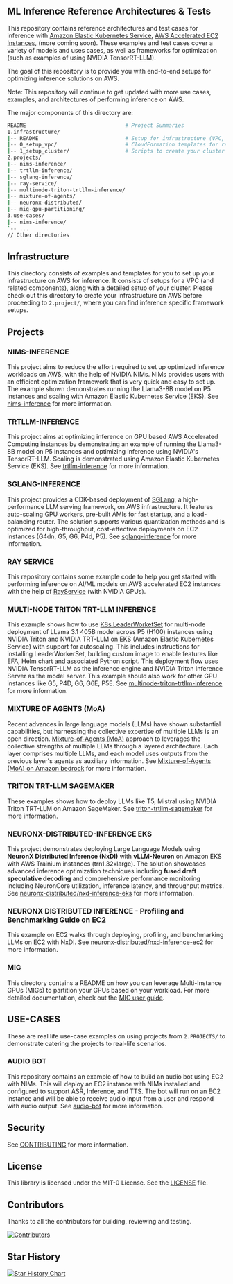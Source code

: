 ## ML Inference Reference Architectures & Tests

This repository contains reference architectures and test cases for inference with [Amazon Elastic Kubernetes Service](https://docs.aws.amazon.com/eks/latest/userguide/getting-started-console.html), [AWS Accelerated EC2 Instances](https://aws.amazon.com/ec2/instance-types/), (more coming soon). These examples and test cases cover a variety of models and uses cases, as well as frameworks for optimization (such as examples of using NVIDIA TensorRT-LLM).

The goal of this repository is to provide you with end-to-end setups for optimizing inference solutions on AWS.

Note: This repository will continue to get updated with more use cases, examples, and architectures of performing inference on AWS.

The major components of this directory are:
```bash
README                                # Project Summaries
1.infrastructure/
|-- README                            # Setup for infrastructure (VPC, EKS cluster etc)
|-- 0_setup_vpc/                      # CloudFormation templates for reference VPC
|-- 1_setup_cluster/                  # Scripts to create your cluster using EKS
2.projects/
|-- nims-inference/
|-- trtllm-inference/
|-- sglang-inference/
|-- ray-service/ 
|-- multinode-triton-trtllm-inference/
|-- mixture-of-agents/
|-- neuronx-distributed/
|-- mig-gpu-partitioning/
3.use-cases/
|-- nims-inference/
`-- ...
// Other directories
```

## Infrastructure

This directory consists of examples and templates for you to set up your infrastructure on AWS for inference. It consists of setups for a VPC (and related components), along with a detailed setup of your cluster. Please check out this directory to create your infrastructure on AWS before proceeding to `2.project/`, where you can find inference specific framework setups.

## Projects

### NIMS-INFERENCE

This project aims to reduce the effort required to set up optimized inference workloads on AWS, with the help of NVIDIA NIMs. NIMs provides users with an efficient optimization framework that is very quick and easy to set up. The example shown demonstrates running the Llama3-8B model on P5 instances and scaling with Amazon Elastic Kubernetes Service (EKS). See [nims-inference](https://github.com/aws-samples/awsome-inference/blob/main/2.projects/nims-inference/README.md) for more information.

### TRTLLM-INFERENCE

This project aims at optimizing inference on GPU based AWS Accelerated Computing instances by demonstrating an example of running the Llama3-8B model on P5 instances and optimizing inference using NVIDIA's TensorRT-LLM. Scaling is demonstrated using Amazon Elastic Kubernetes Service (EKS).
See [trtllm-inference](https://github.com/aws-samples/awsome-inference/blob/main/2.projects/trtllm-inference/README.md) for more information.

### SGLANG-INFERENCE

This project provides a CDK-based deployment of [SGLang](https://github.com/sgl-project/sglang), a high-performance LLM serving framework, on AWS infrastructure. It features auto-scaling GPU workers, pre-built AMIs for fast startup, and a load-balancing router. The solution supports various quantization methods and is optimized for high-throughput, cost-effective deployments on EC2 instances (G4dn, G5, G6, P4d, P5).
See [sglang-inference](https://github.com/aws-samples/awsome-inference/blob/main/2.projects/sglang-inference/README.md) for more information.

### RAY SERVICE

This repository contains some example code to help you get started with performing inference on AI/ML models on AWS accelerated EC2 instances with the help of [RayService](https://docs.ray.io/en/master/serve/index.html) (with NVIDIA GPUs).

### MULTI-NODE TRITON TRT-LLM INFERENCE

This example shows how to use [K8s LeaderWorketSet](https://github.com/kubernetes-sigs/lws/tree/main) for multi-node deployment of LLama 3.1 405B model across P5 (H100) instances using NVIDIA Triton and NVIDIA TRT-LLM on EKS (Amazon Elastic Kubernetes Service) with support for autoscaling. This includes instructions for installing LeaderWorkerSet, building custom image to enable features like EFA, Helm chart and associated Python script. This deployment flow uses NVIDIA TensorRT-LLM as the inference engine and NVIDIA Triton Inference Server as the model server. This example should also work for other GPU instances like G5, P4D, G6, G6E, P5E. See [multinode-triton-trtllm-inference](2.projects/multinode-triton-trtllm-inference) for more information.


### MIXTURE OF AGENTS (MoA)

Recent advances in large language models (LLMs) have shown substantial capabilities, but harnessing the collective expertise of multiple LLMs is an open direction. [Mixture-of-Agents (MoA)](https://github.com/togethercomputer/MoA) approach to leverages the collective strengths of multiple LLMs through a layered architecture. Each layer comprises multiple LLMs, and each model uses outputs from the previous layer's agents as auxiliary information. See [Mixture-of-Agents (MoA) on Amazon bedrock](/2.projects/mixture-of-agents) for more information.

### TRITON TRT-LLM SAGEMAKER

These examples shows how to deploy LLMs like T5, Mistral using NVIDIA Triton TRT-LLM on Amazon SageMaker. See [triton-trtllm-sagemaker](2.projects/triton-trtllm-sagemaker) for more information.

### NEURONX-DISTRIBUTED-INFERENCE EKS

This project demonstrates deploying Large Language Models using **NeuronX Distributed Inference (NxDI)** with **vLLM-Neuron** on Amazon EKS with AWS Trainium instances (trn1.32xlarge). The solution showcases advanced inference optimization techniques including **fused draft speculative decoding** and comprehensive performance monitoring including NeuronCore utilization, inference latency, and throughput metrics. See [neuronx-distributed/nxd-inference-eks](2.projects/neuronx-distributed/nxd-inference-eks) for more information.

### NEURONX DISTRIBUTED INFERENCE - Profiling and Benchmarking Guide on EC2

This example on EC2 walks through deploying, profiling, and benchmarking LLMs on EC2 with NxDI. See [neuronx-distributed/nxd-inference-ec2](2.projects/neuronx-distributed/nxdi-ec2-vllm) for more information.

### MIG 

This directory contains a README on how you can leverage Multi-Instance GPUs (MIGs) to partition your GPUs based on your workload. For more detailed documentation, check out the [MIG user guide](https://docs.nvidia.com/datacenter/tesla/mig-user-guide/).

## USE-CASES
These are real life use-case examples on using projects from `2.PROJECTS/` to demonstrate catering the projects to real-life scenarios.

### AUDIO BOT

This repository contains an example of how to build an audio bot using EC2 with NIMs.  This will deploy an EC2 instance with NIMs installed and configured to support ASR, Inference, and TTS.  The bot will run on an EC2 instance and will be able to receive audio input from a user and respond with audio output.  See [audio-bot](https://github.com/aws-samples/awsome-inference/audio-bot/blob/main/3.use-cases/nims-inference/audio-bot/README.md) for more information.

## Security

See [CONTRIBUTING](CONTRIBUTING.md#security-issue-notifications) for more information.

## License

This library is licensed under the MIT-0 License. See the [LICENSE](https://github.com/aws-samples/awsome-inference/blob/main/LICENSE) file.

## Contributors

Thanks to all the contributors for building, reviewing and testing.

[![Contributors](https://contrib.rocks/image?repo=aws-samples/awsome-inference)](https://github.com/aws-samples/awsome-inference/graphs/contributors)

## Star History
[![Star History Chart](https://api.star-history.com/svg?repos=aws-samples/awsome-inference&type=Date)](https://star-history.com/#aws-samples/awsome-awsome-inference&Date)

